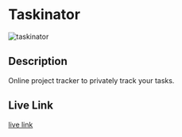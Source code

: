 # Taskinator 

![taskinator](https://user-images.githubusercontent.com/77229281/129718703-6a9631c3-eb9e-4beb-ba5e-3eadd4c327a5.png)

## Description

Online project tracker to privately track your tasks.

## Live Link

[live link](https://kotalilyy.github.io/taskinator/)



